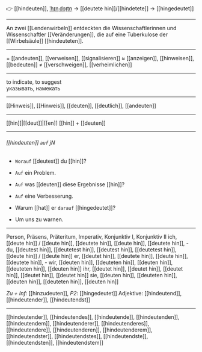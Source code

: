 👉 [[hindeuten]], [ˈhɪnˌdɔɪ̯tn̩](https://youglish.com/pronounce/hindeuten/german) → [[deutete hin]]/[[hindetete]] → [[hingedeutet]]

---
An zwei [[Lendenwirbeln]] entdeckten die Wissenschaftlerinnen und Wissenschaftler [[Veränderungen]], die auf eine Tuberkulose der [[Wirbelsäule]] [[hindeuteten]].

---
= [[andeuten]], [[verweisen]], [[signalisieren]]
≈ [[anzeigen]], [[hinweisen]], [[bedeuten]]
≠ [[verschweigen]], [[verheimlichen]]

---
to indicate, to suggest  
указывать, намекать

---
[[Hinweis]], [[Hinweis]], [[deuten]], [[deutlich]], [[andeuten]]

---
[[hin]]|[[deut]]|[[en]]
[[hin]] + [[deuten]]


---
###### [[hindeuten]] `auf` jN
- `Worauf` [[deutest]] du [[hin]]?
- `Auf` ein Problem.

- `Auf` was [[deuten]] diese Ergebnisse [[hin]]?
- `Auf` eine Verbesserung.

- Warum [[hat]] er `darauf` [[hingedeutet]]?
- Um uns zu warnen.

---
Person, Präsens, Präteritum, Imperativ, Konjunktiv I, Konjunktiv II
ich, [[deute hin]] / [[deute hin]], [[deutete hin]], [[deute hin]], [[deutete hin]], -
du, [[deutest hin]], [[deutetest hin]], [[deutest hin]], [[deutetest hin]], [[deute hin]] / [[deute hin]]
er, [[deutet hin]], [[deutete hin]], [[deute hin]], [[deutete hin]], -
wir, [[deuten hin]], [[deuteten hin]], [[deuten hin]], [[deuteten hin]], [[deuten hin]]
ihr, [[deutet hin]], [[deutet hin]], [[deutet hin]], [[deutet hin]], [[deutet hin]]
sie, [[deuten hin]], [[deuteten hin]], [[deuten hin]], [[deuteten hin]], [[deuten hin]]

*Zu + Inf*: [[hinzudeuten]], *P2*: [[hingedeutet]]
Adjektive: [[hindeutend]], [[hindeutender]], [[hindeutendst]]

---
[[hindeutender]], [[hindeutendes]], [[hindeutende]], [[hindeutenden]], [[hindeutendem]], [[hindeutenderer]], [[hindeutenderes]], [[hindeutendere]], [[hindeutenderen]], [[hindeutenderem]], [[hindeutendster]], [[hindeutendstes]], [[hindeutendste]], [[hindeutendsten]], [[hindeutendstem]]